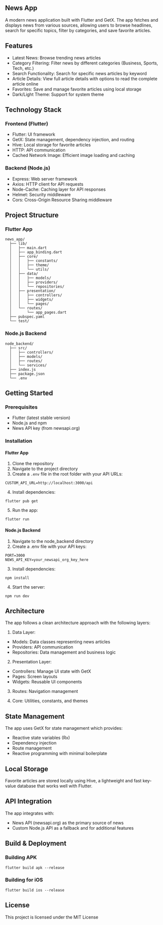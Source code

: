 ## News App
A modern news application built with Flutter and GetX. The app fetches and displays news from various sources, allowing users to browse headlines, search for specific topics, filter by categories, and save favorite articles.
## Features

- Latest News: Browse trending news articles
- Category Filtering: Filter news by different categories (Business, Sports, Tech, etc.)
- Search Functionality: Search for specific news articles by keyword
- Article Details: View full article details with options to read the complete article online
- Favorites: Save and manage favorite articles using local storage
- Dark/Light Theme: Support for system theme

## Technology Stack

### Frontend (Flutter)

- Flutter: UI framework
- GetX: State management, dependency injection, and routing
- Hive: Local storage for favorite articles
- HTTP: API communication
- Cached Network Image: Efficient image loading and caching

### Backend (Node.js)

- Express: Web server framework
- Axios: HTTP client for API requests
- Node-Cache: Caching layer for API responses
- Helmet: Security middleware
- Cors: Cross-Origin Resource Sharing middleware

##  Project Structure

### Flutter App

```
news_app/
  ├── lib/
  │   ├── main.dart
  │   ├── app_binding.dart
  │   ├── core/
  │   │   ├── constants/
  │   │   ├── theme/
  │   │   └── utils/
  │   ├── data/
  │   │   ├── models/
  │   │   ├── providers/
  │   │   └── repositories/
  │   ├── presentation/
  │   │   ├── controllers/
  │   │   ├── widgets/
  │   │   └── pages/
  │   └── routes/
  │       └── app_pages.dart
  ├── pubspec.yaml
  └── test/
```

### Node.js Backend

```
node_backend/
  ├── src/
  │   ├── controllers/
  │   ├── models/
  │   ├── routes/
  │   └── services/
  ├── index.js
  ├── package.json
  └── .env
```

## Getting Started

### Prerequisites

- Flutter (latest stable version)
- Node.js and npm
- News API key (from newsapi.org)

### Installation

#### Flutter App

1. Clone the repository
2. Navigate to the project directory
3. Create a `.env` file in the root folder with your API URLs:
```
CUSTOM_API_URL=http://localhost:3000/api
```

4. Install dependencies:
```
flutter pub get
```

5. Run the app:
```
flutter run
```


#### Node.js Backend 

1. Navigate to the node_backend directory
2. Create a .env file with your API keys:
```
PORT=3000
NEWS_API_KEY=your_newsapi_org_key_here
```

3. Install dependencies:
```
npm install
```

4. Start the server:
```
npm run dev
```


## Architecture
The app follows a clean architecture approach with the following layers:

1. Data Layer:

- Models: Data classes representing news articles
- Providers: API communication
- Repositories: Data management and business logic


2. Presentation Layer:

- Controllers: Manage UI state with GetX
- Pages: Screen layouts
- Widgets: Reusable UI components


3. Routes: Navigation management

4. Core: Utilities, constants, and themes

## State Management

The app uses GetX for state management which provides:

- Reactive state variables (Rx)
- Dependency injection
- Route management
- Reactive programming with minimal boilerplate

## Local Storage

Favorite articles are stored locally using Hive, a lightweight and fast key-value database that works well with Flutter.

## API Integration

The app integrates with:

- News API (newsapi.org) as the primary source of news
- Custom Node.js API as a fallback and for additional features

## Build & Deployment

### Building APK
```
flutter build apk --release
```

### Building for iOS
```
flutter build ios --release
```

## License

This project is licensed under the MIT License
